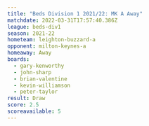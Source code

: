```yaml
---
title: "Beds Division 1 2021/22: MK A Away"
matchdate: 2022-03-31T17:57:40.386Z
league: beds-div1
season: 2021-22
hometeam: leighton-buzzard-a
opponent: milton-keynes-a
homeaway: Away
boards:
  - gary-kenworthy
  - john-sharp
  - brian-valentine
  - kevin-williamson
  - peter-taylor
result: Draw
score: 2.5
scoreavailable: 5
---
```

